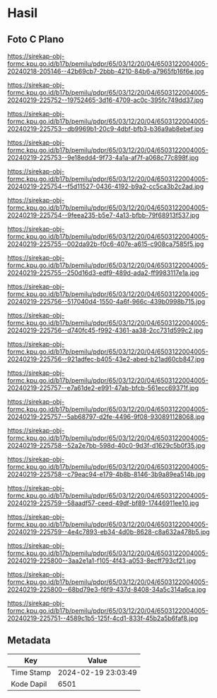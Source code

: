 # Hasil

## Foto C Plano

https://sirekap-obj-formc.kpu.go.id/b17b/pemilu/pdpr/65/03/12/20/04/6503122004005-20240218-205146--42b69cb7-2bbb-4210-84b6-a7965fb16f6e.jpg

https://sirekap-obj-formc.kpu.go.id/b17b/pemilu/pdpr/65/03/12/20/04/6503122004005-20240219-225752--19752465-3d16-4709-ac0c-395fc749dd37.jpg

https://sirekap-obj-formc.kpu.go.id/b17b/pemilu/pdpr/65/03/12/20/04/6503122004005-20240219-225753--db9969b1-20c9-4dbf-bfb3-b36a9ab8ebef.jpg

https://sirekap-obj-formc.kpu.go.id/b17b/pemilu/pdpr/65/03/12/20/04/6503122004005-20240219-225753--9e18edd4-9f73-4a1a-af7f-a068c77c898f.jpg

https://sirekap-obj-formc.kpu.go.id/b17b/pemilu/pdpr/65/03/12/20/04/6503122004005-20240219-225754--f5d11527-0436-4192-b9a2-cc5ca3b2c2ad.jpg

https://sirekap-obj-formc.kpu.go.id/b17b/pemilu/pdpr/65/03/12/20/04/6503122004005-20240219-225754--9feea235-b5e7-4a13-bfbb-79f68913f537.jpg

https://sirekap-obj-formc.kpu.go.id/b17b/pemilu/pdpr/65/03/12/20/04/6503122004005-20240219-225755--002da92b-f0c6-407e-a615-c908ca7585f5.jpg

https://sirekap-obj-formc.kpu.go.id/b17b/pemilu/pdpr/65/03/12/20/04/6503122004005-20240219-225755--250d16d3-edf9-489d-ada2-ff9983117e1a.jpg

https://sirekap-obj-formc.kpu.go.id/b17b/pemilu/pdpr/65/03/12/20/04/6503122004005-20240219-225756--517040d4-1550-4a6f-966c-439b0998b715.jpg

https://sirekap-obj-formc.kpu.go.id/b17b/pemilu/pdpr/65/03/12/20/04/6503122004005-20240219-225756--d740fc45-f992-4361-aa38-2cc731d599c2.jpg

https://sirekap-obj-formc.kpu.go.id/b17b/pemilu/pdpr/65/03/12/20/04/6503122004005-20240219-225756--921adfec-b405-43e2-abed-b21ad60cb847.jpg

https://sirekap-obj-formc.kpu.go.id/b17b/pemilu/pdpr/65/03/12/20/04/6503122004005-20240219-225757--e7a61de2-e991-47ab-bfcb-561ecc69371f.jpg

https://sirekap-obj-formc.kpu.go.id/b17b/pemilu/pdpr/65/03/12/20/04/6503122004005-20240219-225757--5ab68797-d2fe-4496-9f08-930891128068.jpg

https://sirekap-obj-formc.kpu.go.id/b17b/pemilu/pdpr/65/03/12/20/04/6503122004005-20240219-225758--52a2e7bb-598d-40c0-9d3f-d1629c5b0f35.jpg

https://sirekap-obj-formc.kpu.go.id/b17b/pemilu/pdpr/65/03/12/20/04/6503122004005-20240219-225758--c79eac94-e179-4b8b-8146-3b9a89ea514b.jpg

https://sirekap-obj-formc.kpu.go.id/b17b/pemilu/pdpr/65/03/12/20/04/6503122004005-20240219-225759--58aadf57-ceed-49df-bf89-17446911ee10.jpg

https://sirekap-obj-formc.kpu.go.id/b17b/pemilu/pdpr/65/03/12/20/04/6503122004005-20240219-225759--4e4c7893-eb34-4d0b-8628-c8a632a478b5.jpg

https://sirekap-obj-formc.kpu.go.id/b17b/pemilu/pdpr/65/03/12/20/04/6503122004005-20240219-225800--3aa2e1a1-f105-4f43-a053-8ecff793cf21.jpg

https://sirekap-obj-formc.kpu.go.id/b17b/pemilu/pdpr/65/03/12/20/04/6503122004005-20240219-225800--68bd79e3-f6f9-437d-8408-34a5c314a6ca.jpg

https://sirekap-obj-formc.kpu.go.id/b17b/pemilu/pdpr/65/03/12/20/04/6503122004005-20240219-225751--4589c1b5-125f-4cd1-833f-45b2a5b6faf8.jpg


## Metadata

| Key        | Value               |
| ---------- | ------------------- |
| Time Stamp | 2024-02-19 23:03:49 |
| Kode Dapil | 6501                |



